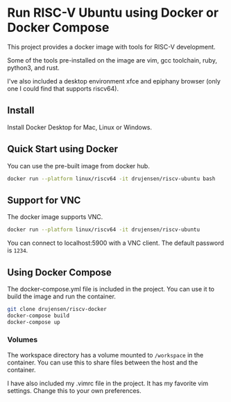 # Run RISC-V Ubuntu using Docker or Docker Compose

This project provides a docker image with tools for RISC-V development.

Some of the tools pre-installed on the image are vim, gcc toolchain, ruby, python3, and rust.  

I've also included a desktop environment xfce and epiphany browser (only one I could find that supports riscv64).

## Install

Install Docker Desktop for Mac, Linux or Windows.

## Quick Start using Docker

You can use the pre-built image from docker hub.

```bash
docker run --platform linux/riscv64 -it drujensen/riscv-ubuntu bash
```

## Support for VNC

The docker image supports VNC.

```bash
docker run --platform linux/riscv64 -it drujensen/riscv-ubuntu
```

You can connect to localhost:5900 with a VNC client.  The default password is `1234`.

## Using Docker Compose

The docker-compose.yml file is included in the project.  You can use it to build the image and run the container.

```bash
git clone drujensen/riscv-docker
docker-compose build
docker-compose up
```

### Volumes

The workspace directory has a volume mounted to `/workspace` in the container.  You can use this to share files between the host and the container.

I have also included my .vimrc file in the project. It has my favorite vim settings. Change this to your own preferences.
